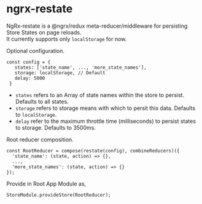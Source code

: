 # ngrx-restate
NgRx-restate is a @ngrx/redux meta-reducer/middleware for persisting Store States on page reloads.  
It currently supports only `localStorage` for now. 


Optional configuration.
```
const config = {
   states: ['state_name', ..., 'more_state_names'],
   storage: localStorage, // Default
   delay: 5000
 }
```
* `states` refers to an Array of state names within the store to persist. Defaults to all states.
* `storage` refers to storage means with which to persit this data. Defaults to `localStorage`.
* `delay` refer to the maximum throttle time (milliseconds) to persist states to storage. Defaults to 3500ms.

Root reducer composition.
```
const RootReducer = compose(restate(config), combineReducers)({
  'state_name': (state, action) => {}, 
  ..., 
  'more_state_names': (state, action) => {}
});
```

Provide in Root App Module as,
```
StoreModule.provideStore(RootReducer);
```

